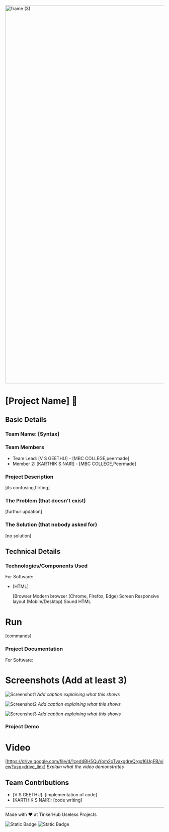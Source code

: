 <img width="3188" height="1202" alt="frame (3)" src="https://github.com/user-attachments/assets/517ad8e9-ad22-457d-9538-a9e62d137cd7" />


# [Project Name] 🎯


## Basic Details
### Team Name: [Syntax]


### Team Members
- Team Lead: [V S GEETHU] - [MBC COLLEGE,peermade]
- Member 2: [KARTHIK S NAIR] - [MBC COLLEGE,Peermade]

### Project Description
[its confusing,flirting]

### The Problem (that doesn't exist)
[furthur updation]

### The Solution (that nobody asked for)
[no solution]

## Technical Details
### Technologies/Components Used
For Software:
- [HTML]

  [Browser	Modern browser (Chrome, Firefox, Edge)
Screen	Responsive layout (Mobile/Desktop)
Sound	HTML <audio> tag with .mp3 files
Resolution	Optimized for 720p and above
Performance	Runs smoothly on systems with ≥ 2GB RAM]



# Run
[commands]

### Project Documentation
For Software:

# Screenshots (Add at least 3)
![Screenshot1](https://drive.google.com/file/d/1cJS8-koVFQIQNr1KDRvSV9OCWShB6hW0/view?usp=drive_link)
*Add caption explaining what this shows*

![Screenshot2](https://drive.google.com/file/d/1Q0bgOOknfk8CP8PjaN76y2Wrgs9Qd_YJ/view?usp=drive_link)
*Add caption explaining what this shows*

![Screenshot3](https://drive.google.com/file/d/1j5rrAiAeoiVF7gakvRhNxa_gvss_j5BP/view?usp=drive_link)
*Add caption explaining what this shows*




### Project Demo
# Video
[https://drive.google.com/file/d/1ced4BH5QuYom2oTvaxgdreQrgx16UqFB/view?usp=drive_link]
*Explain what the video demonstrates*



## Team Contributions
- [V S GEETHU]: [implementation of code]
- [KARTHIK S NAIR]: [code writing]

---
Made with ❤️ at TinkerHub Useless Projects 

![Static Badge](https://img.shields.io/badge/TinkerHub-24?color=%23000000&link=https%3A%2F%2Fwww.tinkerhub.org%2F)
![Static Badge](https://img.shields.io/badge/UselessProjects--25-25?link=https%3A%2F%2Fwww.tinkerhub.org%2Fevents%2FQ2Q1TQKX6Q%2FUseless%2520Projects)



